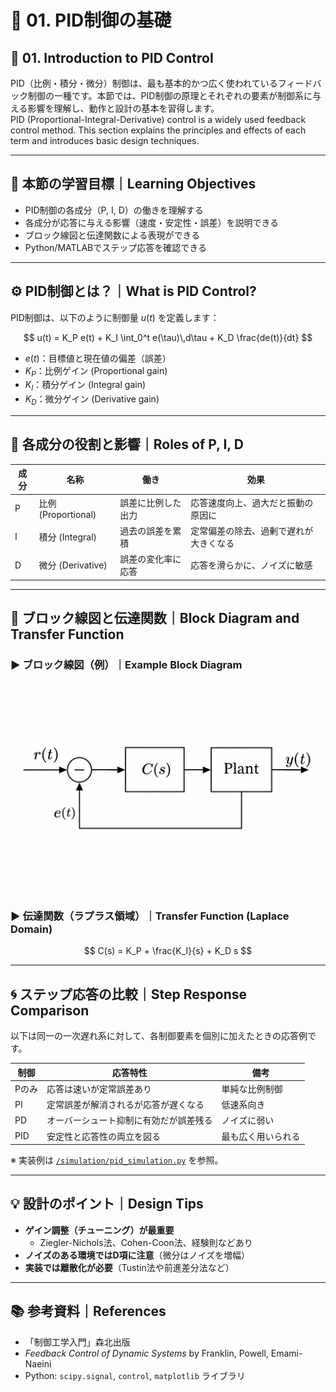 # 🧩 01. PID制御の基礎  
## 🧩 01. Introduction to PID Control

PID（比例・積分・微分）制御は、最も基本的かつ広く使われているフィードバック制御の一種です。本節では、PID制御の原理とそれぞれの要素が制御系に与える影響を理解し、動作と設計の基本を習得します。  
PID (Proportional-Integral-Derivative) control is a widely used feedback control method. This section explains the principles and effects of each term and introduces basic design techniques.

---

## 🎯 本節の学習目標｜Learning Objectives

- PID制御の各成分（P, I, D）の働きを理解する  
- 各成分が応答に与える影響（速度・安定性・誤差）を説明できる  
- ブロック線図と伝達関数による表現ができる  
- Python/MATLABでステップ応答を確認できる  

---

## ⚙️ PID制御とは？｜What is PID Control?

PID制御は、以下のように制御量 $u(t)$ を定義します：

$$
u(t) = K_P e(t) + K_I \int_0^t e(\tau)\,d\tau + K_D \frac{de(t)}{dt}
$$

- $e(t)$：目標値と現在値の偏差（誤差）  
- $K_P$：比例ゲイン (Proportional gain)  
- $K_I$：積分ゲイン (Integral gain)  
- $K_D$：微分ゲイン (Derivative gain)

---

## 🧠 各成分の役割と影響｜Roles of P, I, D

| 成分 | 名称 | 働き | 効果 |
|------|------|------|------|
| P    | 比例 (Proportional) | 誤差に比例した出力 | 応答速度向上、過大だと振動の原因に |
| I    | 積分 (Integral) | 過去の誤差を累積 | 定常偏差の除去、過剰で遅れが大きくなる |
| D    | 微分 (Derivative) | 誤差の変化率に応答 | 応答を滑らかに、ノイズに敏感 |

---

## 🔧 ブロック線図と伝達関数｜Block Diagram and Transfer Function

### ▶ ブロック線図（例）｜Example Block Diagram

![PID制御のブロック図](../figures/pid_block_diagram.png)

### ▶ 伝達関数（ラプラス領域）｜Transfer Function (Laplace Domain)

$$
C(s) = K_P + \frac{K_I}{s} + K_D s
$$

---

## 🌀 ステップ応答の比較｜Step Response Comparison

以下は同一の一次遅れ系に対して、各制御要素を個別に加えたときの応答例です。

| 制御 | 応答特性 | 備考 |
|------|----------|------|
| Pのみ | 応答は速いが定常誤差あり | 単純な比例制御 |
| PI    | 定常誤差が解消されるが応答が遅くなる | 低速系向き |
| PD    | オーバーシュート抑制に有効だが誤差残る | ノイズに弱い |
| PID   | 安定性と応答性の両立を図る | 最も広く用いられる |

※ 実装例は [`/simulation/pid_simulation.py`](../simulation/pid_simulation.py) を参照。

---

## 💡 設計のポイント｜Design Tips

- **ゲイン調整（チューニング）が最重要**  
  - Ziegler-Nichols法、Cohen-Coon法、経験則などあり  
- **ノイズのある環境ではD項に注意**（微分はノイズを増幅）  
- **実装では離散化が必要**（Tustin法や前進差分法など）

---

## 📚 参考資料｜References

- 「制御工学入門」森北出版  
- *Feedback Control of Dynamic Systems* by Franklin, Powell, Emami-Naeini  
- Python: `scipy.signal`, `control`, `matplotlib` ライブラリ  
